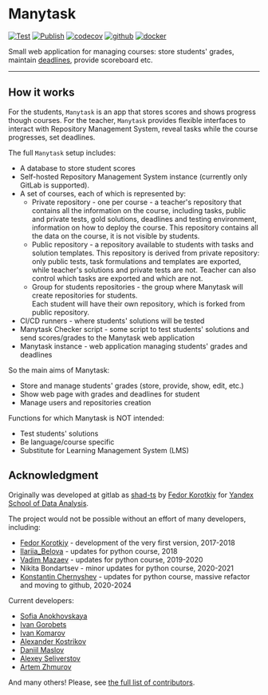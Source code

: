# Manytask

[![Test](https://github.com/manytask/manytask/actions/workflows/test.yml/badge.svg)](https://github.com/manytask/manytask/actions/workflows/test.yml)
[![Publish](https://github.com/manytask/manytask/actions/workflows/publish.yml/badge.svg)](https://github.com/manytask/manytask/actions/workflows/publish.yml)
[![codecov](https://codecov.io/gh/yandexdataschool/manytask/branch/main/graph/badge.svg?token=3F9J850FX2)](https://codecov.io/gh/yandexdataschool/manytask)
[![github](https://img.shields.io/github/v/release/manytask/manytask?logo=github&display_name=tag&sort=semver)](https://github.com/manytask/manytask/releases)
[![docker](https://img.shields.io/docker/v/manytask/manytask?label=docker&logo=docker&sort=semver)](https://hub.docker.com/r/manytask/manytask)


Small web application for managing courses: store students' grades, maintain [deadlines](docs/deadline_schedule.md), provide scoreboard etc.

---

## How it works

For the students, `Manytask` is an app that stores scores and shows progress though courses. For the teacher, `Manytask` provides flexible interfaces to interact with Repository Management System, reveal tasks while the course progresses, set deadlines.

The full `Manytask` setup includes:

* A database to store student scores
* Self-hosted Repository Management System instance (currently only GitLab is supported).
* A set of courses, each of which is represented by:
  * Private repository - one per course - a teacher's repository that contains all the information on the course, including tasks, public and private tests, gold solutions, deadlines and testing environment, information on how to deploy the course. This repository contains all the data on the course, it is not visible by students.
  * Public repository - a repository available to students with tasks and solution templates. This repository is derived from private repository: only public tests, task formulations and templates are exported, while teacher's solutions and private tests are not. Teacher can also control which tasks are exported and which are not.
  * Group for students repositories - the group where Manytask will create repositories for students.  
    Each student will have their own repository, which is forked from public repository.
* CI/CD runners -  where students' solutions will be tested 
* Manytask Checker script - some script to test students' solutions and send scores/grades to the Manytask web application
* Manytask instance - web application managing students' grades and deadlines

So the main aims of Manytask:
* Store and manage students' grades (store, provide, show, edit, etc.)
* Show web page with grades and deadlines for student
* Manage users and repositories creation

Functions for which Manytask is NOT intended:
* Test students' solutions
* Be language/course specific
* Substitute for Learning Management System (LMS)

## Acknowledgment

Originally was developed at gitlab as [shad-ts](https://gitlab.com/slon/shad-ts/) by [Fedor Korotkiy](https://github.com/slon) for [Yandex School of Data Analysis](https://yandexdataschool.com/).

The project would not be possible without an effort of many developers, including:

* [Fedor Korotkiy](https://github.com/slon) - development of the very first version, 2017-2018
* [Ilariia_Belova](https://github.com/jhilary) - updates for python course, 2018
* [Vadim Mazaev](https://github.com/GreenRiverRUS) - updates for python course, 2019-2020
* Nikita Bondartsev - minor updates for python course, 2020-2021
* [Konstantin Chernyshev](https://github.com/k4black) - updates for python course, massive refactor and moving to github, 2020-2024

Current developers:

* [Sofia Anokhovskaya](https://github.com/cin-bun)
* [Ivan Gorobets](https://github.com/KIoppert)
* [Ivan Komarov](https://github.com/gagarinkomar)
* [Alexander Kostrikov](https://github.com/akostrikov)
* [Daniil Maslov](https://github.com/dmasloff)
* [Alexey Seliverstov](https://github.com/prawwtocol)
* [Artem Zhmurov](https://github.com/zhmurov)

And many others! Please, see [the full list of contributors](https://github.com/manytask/manytask/graphs/contributors).